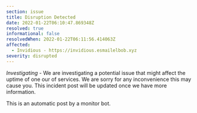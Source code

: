 ```yaml
---
section: issue
title: Disruption Detected
date: 2022-01-22T06:10:47.869348Z
resolved: true
informational: false
resolvedWhen: 2022-01-22T06:11:56.414063Z
affected:
  - Invidious - https://invidious.esmailelbob.xyz
severity: disrupted
---
```

*Investigating* - We are investigating a potential issue that might affect the uptime of one our of services. We are sorry for any inconvenience this may cause you. This incident post will be updated once we have more information.

This is an automatic post by a monitor bot.
        